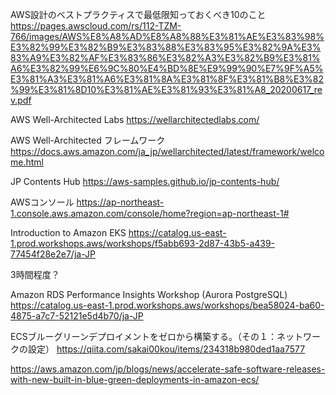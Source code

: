 
AWS設計のベストプラクティスで最低限知っておくべき10のこと
https://pages.awscloud.com/rs/112-TZM-766/images/AWS%E8%A8%AD%E8%A8%88%E3%81%AE%E3%83%98%E3%82%99%E3%82%B9%E3%83%88%E3%83%95%E3%82%9A%E3%83%A9%E3%82%AF%E3%83%86%E3%82%A3%E3%82%B9%E3%81%A6%E3%82%99%E6%9C%80%E4%BD%8E%E9%99%90%E7%9F%A5%E3%81%A3%E3%81%A6%E3%81%8A%E3%81%8F%E3%81%B8%E3%82%99%E3%81%8D10%E3%81%AE%E3%81%93%E3%81%A8_20200617_rev.pdf


AWS
Well-Architected Labs
https://wellarchitectedlabs.com/

AWS Well-Architected フレームワーク
https://docs.aws.amazon.com/ja_jp/wellarchitected/latest/framework/welcome.html

JP Contents Hub
https://aws-samples.github.io/jp-contents-hub/

AWSコンソール
https://ap-northeast-1.console.aws.amazon.com/console/home?region=ap-northeast-1#

Introduction to Amazon EKS
https://catalog.us-east-1.prod.workshops.aws/workshops/f5abb693-2d87-43b5-a439-77454f28e2e7/ja-JP

3時間程度？

Amazon RDS Performance Insights Workshop (Aurora PostgreSQL)
https://catalog.us-east-1.prod.workshops.aws/workshops/bea58024-ba60-4875-a7c7-52121e5d4b70/ja-JP


ECSブルーグリーンデプロイメントをゼロから構築する。（その１：ネットワークの設定）
https://qiita.com/sakai00kou/items/234318b980ded1aa7577

https://aws.amazon.com/jp/blogs/news/accelerate-safe-software-releases-with-new-built-in-blue-green-deployments-in-amazon-ecs/
